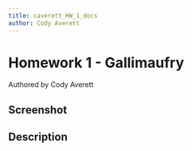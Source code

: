 ```yaml
---
title: caverett_HW_1_docs
author: Cody Averett
---
```


# Homework 1 - Gallimaufry

Authored by Cody Averett

## Screenshot

## Description